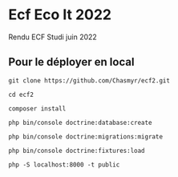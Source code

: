 
# Ecf Eco It 2022

Rendu ECF Studi juin 2022

## Pour le déployer en local
````
git clone https://github.com/Chasmyr/ecf2.git
````
````
cd ecf2
````
````
composer install
````
````
php bin/console doctrine:database:create
````
````
php bin/console doctrine:migrations:migrate
````
````
php bin/console doctrine:fixtures:load
````
````
php -S localhost:8000 -t public
````

